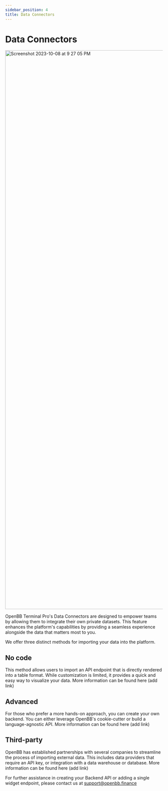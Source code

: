 ```yaml
---
sidebar_position: 4
title: Data Connectors
---
```


# Data Connectors

<img width="1785" alt="Screenshot 2023-10-08 at 9 27 05 PM" src="https://github.com/OpenBB-finance/terminalpro/assets/25267873/d9436d87-422c-4d73-a81c-bdc746695a28" />

OpenBB Terminal Pro's Data Connectors are designed to empower teams by allowing them to integrate their own private datasets. This feature enhances the platform's capabilities by providing a seamless experience alongside the data that matters most to you.

We offer three distinct methods for importing your data into the platform.

## No code

This method allows users to import an API endpoint that is directly rendered into a table format. While customization is limited, it provides a quick and easy way to visualize your data. More information can be found here (add link)

## Advanced

For those who prefer a more hands-on approach, you can create your own backend. You can either leverage OpenBB's cookie-cutter or build a language-agnostic API. More information can be found here (add link)

## Third-party

OpenBB has established partnerships with several companies to streamline the process of importing external data. This includes data providers that require an API key, or integration with a data warehouse or database. More information can be found here (add link)

For further assistance in creating your Backend API or adding a single widget endpoint, please contact us at support@openbb.finance
